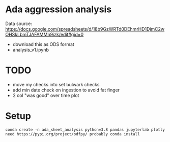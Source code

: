 # Ada aggression analysis

Data source: https://docs.google.com/spreadsheets/d/18b9GzWRTd0DEhmrHD1DjmC2wOHSkLbmTJAFAMMn9izk/edit#gid=0

* download this as ODS format
* analysis_v1.ipynb

# TODO

* move my checks into set bulwark checks
* add min date check on ingestion to avoid fat finger
* 2 col "was good" over time plot

# Setup

```
conda create -n ada_sheet_analysis python=3.8 pandas jupyterlab plotly
need https://pypi.org/project/odfpy/ probably conda install
```
